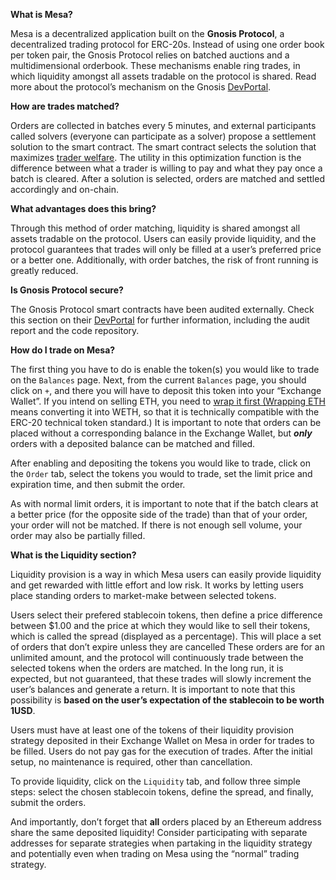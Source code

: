 **What is Mesa?**

Mesa is a decentralized application built on the **Gnosis Protocol**, a decentralized trading protocol for ERC-20s. Instead of using one order book per token pair, the Gnosis Protocol relies on batched auctions and a multidimensional orderbook. These mechanisms enable ring trades, in which liquidity amongst all assets tradable on the protocol is shared. Read more about the protocol’s mechanism on the Gnosis [DevPortal](https://dfusion-docs.dev.gnosisdev.com/docs/introduction1/).

**How are trades matched?**

Orders are collected in batches every 5 minutes, and external participants called solvers (everyone can participate as a solver) propose a settlement solution to the smart contract. The smart contract selects the solution that maximizes [trader welfare](https://dfusion-docs.dev.gnosisdev.com/docs/devguide01/). The utility in this optimization function is the difference between what a trader is willing to pay and what they pay once a batch is cleared. After a solution is selected, orders are matched and settled accordingly and on-chain. 

**What advantages does this bring?**

Through this method of order matching, liquidity is shared amongst all assets tradable on the protocol. Users can easily provide liquidity, and the protocol guarantees that trades will only be filled at a user’s preferred price or a better one.  Additionally, with order batches, the risk of front running is greatly reduced. 

**Is Gnosis Protocol secure?**

The Gnosis Protocol smart contracts have been audited externally. Check this section on their [DevPortal](https://dfusion-docs.dev.gnosisdev.com/docs/devguide04/) for further information, including the audit report and the code repository. 

**How do I trade on Mesa?**

The first thing you have to do is enable the token(s) you would like to trade on the `Balances` page. Next, from the current `Balances` page, you should click on `+`, and there you will have to deposit this token into your “Exchange Wallet”. If you intend on selling ETH, you need to [wrap it first (Wrapping ETH ](https://weth.io/)means converting it into WETH, so that it is technically compatible with the ERC-20 technical token standard.) It is important to note that orders can be placed without a corresponding balance in the Exchange Wallet, but **_only_** orders with a deposited balance can be matched and filled.

After enabling and depositing the tokens you would like to trade, click on the `Order` tab, select the tokens you would to trade, set the limit price and expiration time, and then submit the order. 

As with normal limit orders, it is important to note that if the batch clears at a better price (for the opposite side of the trade) than that of your order, your order will not be matched. If there is not enough sell volume, your order may also be partially filled. 

**What is the Liquidity section?**

Liquidity provision is a way in which Mesa users can easily provide liquidity and get rewarded with little effort and low risk. It works by letting users place standing orders to market-make between selected tokens. 

Users select their prefered stablecoin tokens, then define a price difference between $1.00 and the price at which they would like to sell their tokens, which is called the spread (displayed as a percentage). This will place a set of orders that don’t expire unless they are cancelled These orders are for an unlimited amount, and the protocol will continuously trade between the selected tokens when the orders are matched. In the long run, it is expected, but not guaranteed, that these trades will slowly increment the user’s balances and generate a return. It is important to note that this possibility is **based on the user’s expectation of the stablecoin to be worth 1USD**. 

Users must have at least one of the tokens of their liquidity provision strategy deposited in their Exchange Wallet on Mesa in order for trades to be filled. Users do not pay gas for the execution of trades. After the initial setup, no maintenance is required, other than cancellation. 

To provide liquidity, click on the `Liquidity` tab, and follow three simple steps: select the chosen stablecoin tokens, define the spread, and finally, submit the orders.  

And importantly, don’t forget that **all** orders placed by an Ethereum address share the same deposited liquidity! Consider participating with separate addresses for separate strategies when partaking in the liquidity strategy and potentially even when trading on Mesa using the “normal” trading strategy.
